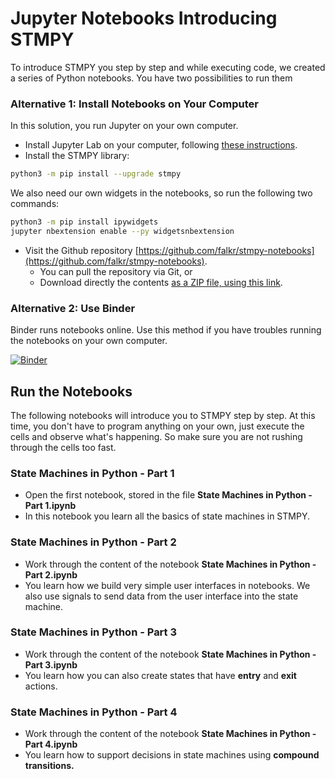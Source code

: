 # Jupyter Notebooks Introducing STMPY

To introduce STMPY you step by step and while executing code, we created a series of Python notebooks. 
You have two possibilities to run them


### Alternative 1: Install Notebooks on Your Computer

In this solution, you run Jupyter on your own computer. 

* Install Jupyter Lab on your computer, following [these instructions](tools-notebooks.html).
* Install the STMPY library:

```bash
python3 -m pip install --upgrade stmpy
```

We also need our own widgets in the notebooks, so run the following two commands:

```bash
python3 -m pip install ipywidgets
jupyter nbextension enable --py widgetsnbextension
```

* Visit the Github repository [https://github.com/falkr/stmpy-notebooks](https://github.com/falkr/stmpy-notebooks). 
    * You can pull the repository via Git, or 
    * Download directly the contents [as a ZIP file, using this link](https://github.com/falkr/stmpy-notebooks/archive/master.zip).


### Alternative 2: Use Binder

Binder runs notebooks online. 
Use this method if you have troubles running the notebooks on your own computer. 

[![Binder](https://mybinder.org/badge_logo.svg)](https://mybinder.org/v2/gh/falkr/stmpy-notebooks/HEAD)



## Run the Notebooks

The following notebooks will introduce you to STMPY step by step. 
At this time, you don't have to program anything on your own, just execute the cells and observe what's happening. So make sure you are not rushing through the cells too fast.

### State Machines in Python - Part 1

* Open the first notebook, stored in the file **State Machines in Python - Part 1.ipynb**
* In this notebook you learn all the basics of state machines in STMPY. 


### State Machines in Python - Part 2

* Work through the content of the notebook **State Machines in Python - Part 2.ipynb**
* You learn how we build very simple user interfaces in notebooks. We also use signals to send data from the user interface into the state machine.

### State Machines in Python - Part 3

* Work through the content of the notebook **State Machines in Python - Part 3.ipynb**
* You learn how you can also create states that have **entry** and **exit** actions.


### State Machines in Python - Part 4

* Work through the content of the notebook **State Machines in Python - Part 4.ipynb**
* You learn how to support decisions in state machines using **compound transitions.**